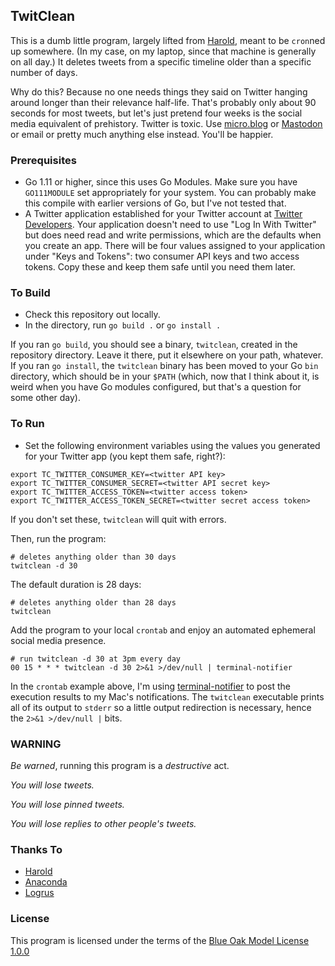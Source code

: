 ## TwitClean

This is a dumb little program, largely lifted from [Harold](https://github.com/adamdrake/harold), meant to be `cron`ned up somewhere. (In my case, on my laptop, since that machine is generally on all day.) It deletes tweets from a specific timeline older than a specific number of days.

Why do this? Because no one needs things they said on Twitter hanging around longer than their relevance half-life. That's probably only about 90 seconds for most tweets, but let's just pretend four weeks is the social media equivalent of prehistory. Twitter is toxic. Use [micro.blog](https://micro.blog) or [Mastodon](https://joinmastodon.org) or email or pretty much anything else instead. You'll be happier.

### Prerequisites

- Go 1.11 or higher, since this uses Go Modules. Make sure you have `GO111MODULE` set appropriately for your system. You can probably make this compile with earlier versions of Go, but I've not tested that.
- A Twitter application established for your Twitter account at [Twitter Developers](https://developer.twitter.com/). Your application doesn't need to use "Log In With Twitter" but does need read and write permissions, which are the defaults when you create an app. There will be four values assigned to your application under "Keys and Tokens": two consumer API keys and two access tokens. Copy these and keep them safe until you need them later.

### To Build

- Check this repository out locally.
- In the directory, run `go build .` or `go install .`

If you ran `go build`, you should see a binary, `twitclean`, created in the repository directory. Leave it there, put it elsewhere on your path, whatever. If you ran `go install`, the `twitclean` binary has been moved to your Go `bin` directory, which should be in your `$PATH` (which, now that I think about it, is weird when you have Go modules configured, but that's a question for some other day).

### To Run

- Set the following environment variables using the values you generated for  your Twitter app (you kept them safe, right?):

```shell
export TC_TWITTER_CONSUMER_KEY=<twitter API key>
export TC_TWITTER_CONSUMER_SECRET=<twitter API secret key>
export TC_TWITTER_ACCESS_TOKEN=<twitter access token>
export TC_TWITTER_ACCESS_TOKEN_SECRET=<twitter secret access token>
```

If you don't set these, `twitclean` will quit with errors.

Then, run the program:

```
# deletes anything older than 30 days
twitclean -d 30 
```

The default duration is 28 days:

```
# deletes anything older than 28 days
twitclean 
```

Add the program to your local `crontab` and enjoy an automated ephemeral social media presence.

```crontab
# run twitclean -d 30 at 3pm every day
00 15 * * * twitclean -d 30 2>&1 >/dev/null | terminal-notifier
```

In the `crontab` example above, I'm using [terminal-notifier](https://github.com/julienXX/terminal-notifier) to post the execution results to my Mac's notifications. The `twitclean` executable prints all of its output to `stderr` so a little output redirection is necessary, hence the `2>&1 >/dev/null |` bits.

### WARNING

*Be warned*, running this program is a *destructive* act. 

*You will lose tweets.*

*You will lose pinned tweets.*

*You will lose replies to other people's tweets.*

### Thanks To

- [Harold](https://github.com/adamdrake/harold)
- [Anaconda](https://github.com/ChimeraCoder/anaconda)
- [Logrus](https://github.com/sirupsen/logrus)

### License

This program is licensed under the terms of the [Blue Oak Model License 1.0.0](https://blueoakcouncil.org/license/1.0.0)
